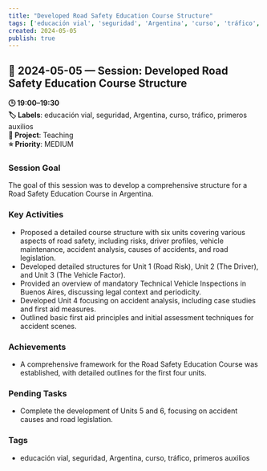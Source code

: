 ```yaml
---
title: "Developed Road Safety Education Course Structure"
tags: ['educación vial', 'seguridad', 'Argentina', 'curso', 'tráfico', 'primeros auxilios']
created: 2024-05-05
publish: true
---
```


## 📅 2024-05-05 — Session: Developed Road Safety Education Course Structure

**🕒 19:00–19:30**  
**🏷️ Labels**: educación vial, seguridad, Argentina, curso, tráfico, primeros auxilios  
**📂 Project**: Teaching  
**⭐ Priority**: MEDIUM  


### Session Goal
The goal of this session was to develop a comprehensive structure for a Road Safety Education Course in Argentina.

### Key Activities
- Proposed a detailed course structure with six units covering various aspects of road safety, including risks, driver profiles, vehicle maintenance, accident analysis, causes of accidents, and road legislation.
- Developed detailed structures for Unit 1 (Road Risk), Unit 2 (The Driver), and Unit 3 (The Vehicle Factor).
- Provided an overview of mandatory Technical Vehicle Inspections in Buenos Aires, discussing legal context and periodicity.
- Developed Unit 4 focusing on accident analysis, including case studies and first aid measures.
- Outlined basic first aid principles and initial assessment techniques for accident scenes.

### Achievements
- A comprehensive framework for the Road Safety Education Course was established, with detailed outlines for the first four units.

### Pending Tasks
- Complete the development of Units 5 and 6, focusing on accident causes and road legislation.

### Tags
- educación vial, seguridad, Argentina, curso, tráfico, primeros auxilios
